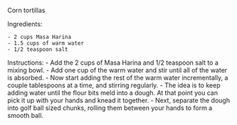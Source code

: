 Corn tortillas

Ingredients: 

	- 2 cups Masa Harina
	- 1.5 cups of warm water
	- 1/2 teaspoon salt

Instructions: 
	- Add the 2 cups of Masa Harina and 1/2 teaspoon salt to a mixing bowl.
	- Add one cup of the warm water and stir until all of the water is absorbed.
	- Now start adding the rest of the warm water incrementally, a couple tablespoons at 
a time, and stirring regularly.
	- The idea is to keep adding water until the flour bits meld into a dough.  At that 
point you can pick it up with your hands and knead it together.
	- Next, separate the dough into golf ball sized chunks, rolling them between your 
hands to form a smooth ball. 
